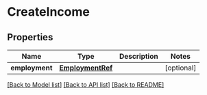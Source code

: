 # CreateIncome

## Properties
Name | Type | Description | Notes
------------ | ------------- | ------------- | -------------
**employment** | [**EmploymentRef**](EmploymentRef.md) |  | [optional] 

[[Back to Model list]](../README.md#documentation-for-models) [[Back to API list]](../README.md#documentation-for-api-endpoints) [[Back to README]](../README.md)

